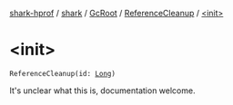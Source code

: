[shark-hprof](../../../index.md) / [shark](../../index.md) / [GcRoot](../index.md) / [ReferenceCleanup](index.md) / [&lt;init&gt;](./-init-.md)

# &lt;init&gt;

`ReferenceCleanup(id: `[`Long`](https://kotlinlang.org/api/latest/jvm/stdlib/kotlin/-long/index.html)`)`

It's unclear what this is, documentation welcome.

